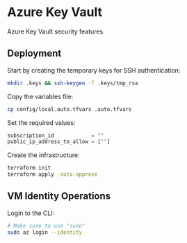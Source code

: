 # Azure Key Vault

Azure Key Vault security features.

## Deployment

Start by creating the temporary keys for SSH authentication:

```sh
mkdir .keys && ssh-keygen -f .keys/tmp_rsa
```

Copy the variables file:

```sh
cp config/local.auto.tfvars .auto.tfvars
```

Set the required values:

```terraform
subscription_id            = ""
public_ip_address_to_allow = [""]
```

Create the infrastructure:

```sh
terraform init
terraform apply -auto-approve
```

## VM Identity Operations

Login to the CLI:

```sh
# Make sure to use "sudo"
sudo az login --identity
```


